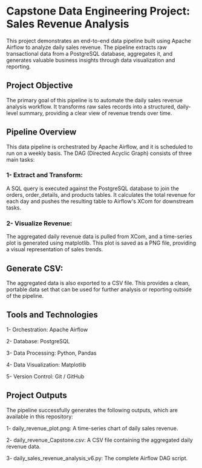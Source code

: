 
# Capstone Data Engineering Project: Sales Revenue Analysis
This project demonstrates an end-to-end data pipeline built using Apache Airflow to analyze daily sales revenue. The pipeline extracts raw transactional data from a PostgreSQL database, aggregates it, and generates valuable business insights through data visualization and reporting.

## Project Objective
The primary goal of this pipeline is to automate the daily sales revenue analysis workflow. It transforms raw sales records into a structured, daily-level summary, providing a clear view of revenue trends over time.

## Pipeline Overview
This data pipeline is orchestrated by Apache Airflow, and it is scheduled to run on a weekly basis. The DAG (Directed Acyclic Graph) consists of three main tasks:

### 1- Extract and Transform: 
A SQL query is executed against the PostgreSQL database to join the orders, order_details, and products tables. It calculates the total revenue for each day and pushes the resulting table to Airflow's XCom for downstream tasks.

### 2- Visualize Revenue: 
The aggregated daily revenue data is pulled from XCom, and a time-series plot is generated using matplotlib. This plot is saved as a PNG file, providing a visual representation of sales trends.

## Generate CSV: 
The aggregated data is also exported to a CSV file. This provides a clean, portable data set that can be used for further analysis or reporting outside of the pipeline.

## Tools and Technologies
1- Orchestration: Apache Airflow

2- Database: PostgreSQL

3- Data Processing: Python, Pandas

4- Data Visualization: Matplotlib

5- Version Control: Git / GitHub

## Project Outputs
The pipeline successfully generates the following outputs, which are available in this repository:

1- daily_revenue_plot.png: A time-series chart of daily sales revenue.

2- daily_revenue_Capstone.csv: A CSV file containing the aggregated daily revenue data.

3- daily_sales_revenue_analysis_v6.py: The complete Airflow DAG script.

